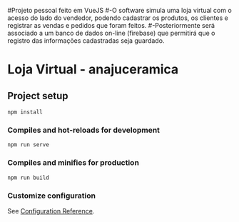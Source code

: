 #Projeto pessoal feito em VueJS 
#-O software simula uma loja virtual com o acesso do lado do vendedor, podendo cadastrar os produtos, os clientes e registrar as vendas e pedidos que foram feitos. 
#-Posteriormente será associado a um banco de dados on-line (firebase) que permitirá que o registro das informações cadastradas seja guardado. 


# Loja Virtual - anajuceramica

## Project setup
```
npm install
```

### Compiles and hot-reloads for development
```
npm run serve
```

### Compiles and minifies for production
```
npm run build
```

### Customize configuration
See [Configuration Reference](https://cli.vuejs.org/config/).
